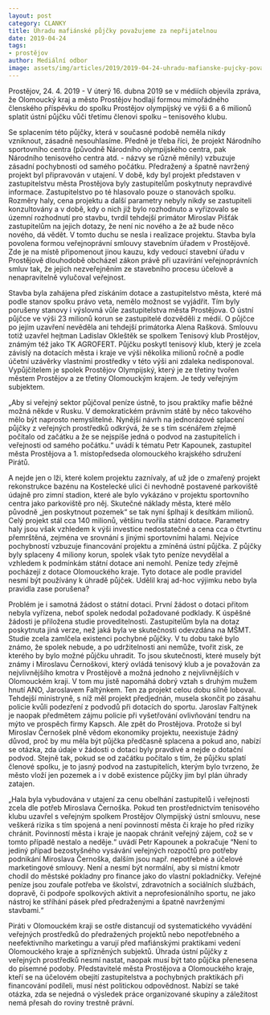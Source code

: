 ```yaml
---
layout: post
category: CLANKY
title: Úhradu mafiánské půjčky považujeme za nepřijatelnou
date: 2019-04-24
tags: 
- prostějov
author: Mediální odbor
image: assets/img/articles/2019/2019-04-24-uhradu-mafianske-pujcky-povazujeme-za-neprijatelnou.jpg  #751x422 pixelu
---
```

Prostějov, 24. 4. 2019 - V úterý 16. dubna 2019 se v médiích objevila zpráva, že Olomoucký kraj a město Prostějov hodlají formou mimořádného členského příspěvku do spolku Prostějov olympijský ve výši 6 a 6 milionů splatit ústní půjčku vůči třetímu členovi spolku – tenisového klubu.

Se splacením této půjčky, která v současné podobě neměla nikdy vzniknout, zásadně nesouhlasíme. Předně je třeba říci, že projekt Národního sportovního centra (původně Národního olympijského centra, pak Národního tenisového centra atd. - názvy se různě měnily) vzbuzuje zásadní pochybnosti od samého počátku. Předražený a špatně navržený projekt byl připravován v utajení. V době, kdy byl projekt představen v zastupitelstvu města Prostějova byly zastupitelům poskytnuty nepravdivé informace. Zastupitelstvo po té hlasovalo pouze o stanovách spolku. Rozměry haly, cena projektu a další parametry nebyly nikdy se zastupiteli konzultovány a v době, kdy o nich již bylo rozhodnuto a vyřizovalo se územní rozhodnutí pro stavbu, tvrdil tehdejší primátor Miroslav Pišťák zastupitelům na jejich dotazy, že není nic nového a že až bude něco nového, dá vědět. V tomto duchu se nesla i realizace projektu. Stavba byla povolena formou veřejnoprávní smlouvy stavebním úřadem v Prostějově. Zde je na místě připomenout jinou kauzu, kdy vedoucí stavební úřadu v Prostějově dlouhodobě obcházel zákon právě při uzavírání veřejnoprávních smluv tak, že jejich nezveřejněním ze stavebního procesu účelově a nenapravitelně vylučoval veřejnost.

Stavba byla zahájena před získáním dotace a zastupitelstvo města, které má podle stanov spolku právo veta, nemělo možnost se vyjádřit. Tím byly porušeny stanovy i výslovná vůle zastupitelstva města Prostějova. O ústní půjčce ve výši 23 milionů korun se zastupitelé dozvěděli z médií. O půjčce po jejím uzavření nevěděla ani tehdejší primátorka Alena Rašková. Smlouvu totiž uzavřel hejtman Ladislav Okleštěk se spolkem Tenisový klub Prostějov, známým též jako TK AGROFERT. Půjčku poskytl tenisový klub, který je zcela závislý na dotacích města i kraje ve výši několika milionů ročně a podle účetní uzávěrky vlastními prostředky v této výši ani zdaleka nedisponoval. Vypůjčitelem je spolek Prostějov Olympijský, který je ze třetiny tvořen městem Prostějov a ze třetiny Olomouckým krajem. Je tedy veřejným subjektem.

„Aby si veřejný sektor půjčoval peníze ústně, to jsou praktiky mafie běžné možná někde v Rusku. V demokratickém právním státě by něco takového mělo být naprosto nemyslitelné. Nynější návrh na jednorázové splacení půjčky z veřejných prostředků odkrývá, že se s tím scénářem zřejmě počítalo od začátku a že se nejspíše jedná o podvod na zastupitelích i veřejnosti od samého počátku.“ uvádí k tématu Petr Kapounek, zastupitel města Prostějova a 1. místopředseda olomouckého krajského sdružení Pirátů.

A nejde jen o lži, které kolem projektu zaznívaly, ať už jde o zmařený projekt rekonstrukce bazénu na Kostelecké ulici či nevhodně postavené parkoviště údajně pro zimní stadion, které ale bylo vykázáno v projektu sportovního centra jako parkoviště pro něj. Skutečné náklady města, které mělo původně „jen poskytnout pozemek“ se tak nyní šplhají k desítkám milionů. Celý projekt stál cca 140 milionů, většinu tvořila státní dotace. Parametry haly jsou však vzhledem k výši investice nedostatečné a cena cca o čtvrtinu přemrštěná, zejména ve srovnání s jinými sportovními halami. Nejvíce pochybností vzbuzuje financování projektu a zmíněná ústní půjčka. Z půjčky byly splaceny 4 miliony korun, spolek však tyto peníze nevydělal a vzhledem k podmínkám státní dotace ani nemohl. Peníze tedy zřejmě pocházejí z dotace Olomouckého kraje. Tyto dotace ale podle pravidel nesmí být používány k úhradě půjček. Udělil kraj ad-hoc výjimku nebo byla pravidla zase porušena?

Problém je i samotná žádost o státní dotaci. První žádost o dotaci přitom nebyla vyřízena, neboť spolek nedodal požadované podklady. K úspěšné žádosti je přiložena studie proveditelnosti. Zastupitelům byla na dotaz poskytnuta jiná verze, než jaká byla ve skutečnosti odevzdána na MŠMT. Studie zcela zamlčela existenci pochybné půjčky. V tu dobu také bylo známo, že spolek nebude, a po udržitelnosti ani nemůže, tvořit zisk, ze kterého by bylo možné půjčku uhradit. To jsou skutečnosti, které musely být známy i Miroslavu Černoškovi, který ovládá tenisový klub a je považován za nejvlivnějšího kmotra v Prostějově a možná jednoho z nejvlivnějších v Olomouckém kraji. V tom mu jistě napomáhá dobrý vztah s druhým mužem hnutí ANO, Jaroslavem Faltýnkem. Ten za projekt celou dobu silně loboval. Tehdejší ministryně, s níž měl projekt předjednán, musela skončit po zásahu policie kvůli podezření z podvodů při dotacích do sportu. Jaroslav Faltýnek je naopak předmětem zájmu policie při vyšetřování ovlivňování tendru na mýto ve prospěch firmy Kapsch. Ale zpět do Prostějova. Protože si byl Miroslav Černošek plně vědom ekonomiky projektu, neexistuje žádný důvod, proč by mu měla být půjčka předčasně splacena a pokud ano, nabízí se otázka, zda údaje v žádosti o dotaci byly pravdivé a nejde o dotační podvod. Stejně tak, pokud se od začátku počítalo s tím, že půjčku splatí členové spolku, je to jasný podvod na zastupitelích, kterým bylo tvrzeno, že město vloží jen pozemek a i v době existence půjčky jim byl plán úhrady zatajen.

„Hala byla vybudována v utajení za cenu obelhání zastupitelů i veřejnosti zcela dle potřeb Miroslava Černoška. Pokud ten prostřednictvím tenisového klubu uzavřel s veřejným spolkem Prostějov Olympijský ústní smlouvu, nese veškerá rizika s tím spojená a není povinností města či kraje ho před riziky chránit. Povinností města i kraje je naopak chránit veřejný zájem, což se v tomto případě nestalo a neděje.“ uvádí Petr Kapounek a pokračuje “Není to jediný případ bezostyšného vysávání veřejných rozpočtů pro potřeby podnikání Miroslava Černoška, dalším jsou např. nepotřebné a účelové marketingové smlouvy. Není a nesmí být normální, aby si místní kmotr chodil do městské pokladny pro finance jako do vlastní pokladničky. Veřejné peníze jsou zoufale potřeba ve školství, zdravotních a sociálních službách, dopravě, či podpoře spolkových aktivit a neprofesionálního sportu, ne jako nástroj ke stříhání pásek před předraženými a špatně navrženými stavbami.“

Piráti v Olomouckém kraji se ostře distancují od systematického vyvádění veřejných prostředků do předražených projektů nebo nepotřebného a neefektivního marketingu a varují před mafiánskými praktikami vedení Olomouckého kraje a spřízněných subjektů. Úhrada ústní půjčky z veřejných prostředků nesmí nastat, naopak musí být tato půjčka přenesena do písemné podoby. Představitelé města Prostějova a Olomouckého kraje, kteří se na účelovém obejití zastupitelstva a pochybných praktikách při financování podíleli, musí nést politickou odpovědnost. Nabízí se také otázka, zda se nejedná o výsledek práce organizované skupiny a záležitost nemá přesah do roviny trestně právní.
